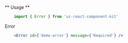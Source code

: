 ** Usage **

```javascript static
    import { Error } from 'ui-react-component-kit'
```

Error

```jsx
    <Error id={'demo-error'} message={'Required'} />
```